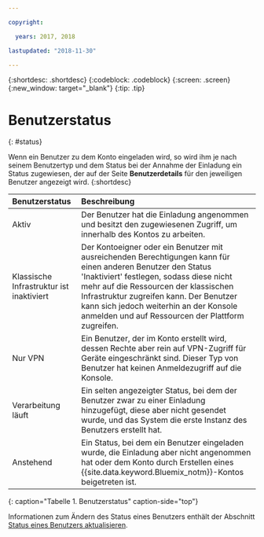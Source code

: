 ```yaml
---

copyright:

  years: 2017, 2018

lastupdated: "2018-11-30"

---
```


{:shortdesc: .shortdesc}
{:codeblock: .codeblock}
{:screen: .screen}
{:new_window: target="_blank"}
{:tip: .tip}


# Benutzerstatus
{: #status}

Wenn ein Benutzer zu dem Konto eingeladen wird, so wird ihm je nach seinem Benutzertyp und dem Status bei der Annahme der Einladung ein Status zugewiesen, der auf der Seite **Benutzerdetails** für den jeweiligen Benutzer angezeigt wird.
{:shortdesc}

| Benutzerstatus | Beschreibung |
|:-----------|:------------|
| Aktiv | Der Benutzer hat die Einladung angenommen und besitzt den zugewiesenen Zugriff, um innerhalb des Kontos zu arbeiten. |
| Klassische Infrastruktur ist inaktiviert | Der Kontoeigner oder ein Benutzer mit ausreichenden Berechtigungen kann für einen anderen Benutzer den Status 'Inaktiviert' festlegen, sodass diese nicht mehr auf die Ressourcen der klassischen Infrastruktur zugreifen kann. Der Benutzer kann sich jedoch weiterhin an der Konsole anmelden und auf Ressourcen der Plattform zugreifen. |
| Nur VPN | Ein Benutzer, der im Konto erstellt wird, dessen Rechte aber rein auf VPN-Zugriff für Geräte eingeschränkt sind. Dieser Typ von Benutzer hat keinen Anmeldezugriff auf die Konsole. |
| Verarbeitung läuft | Ein selten angezeigter Status, bei dem der Benutzer zwar zu einer Einladung hinzugefügt, diese aber nicht gesendet wurde, und das System die erste Instanz des Benutzers erstellt hat. |
| Anstehend | Ein Status, bei dem ein Benutzer eingeladen wurde, die Einladung aber nicht angenommen hat oder dem Konto durch Erstellen eines {{site.data.keyword.Bluemix_notm}}-Kontos beigetreten ist. |
{: caption="Tabelle 1. Benutzerstatus" caption-side="top"}

Informationen zum Ändern des Status eines Benutzers enthält der Abschnitt [Status eines Benutzers aktualisieren](/docs/iam/update_status.html#status).
